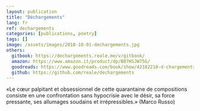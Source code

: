 ```yaml
---
layout: publication
title: "Déchargements"
lang: fr
ref: dechargements
categories: [publications, poetry]
tags: []
image: /assets/images/2018-10-01-dechargements.jpg
others:
  gitbook: https://dechargements.reale.me/v/gitbook/
  amazon: https://www.amazon.it/product/dp/B07HSJW75G/
  goodreads: https://www.goodreads.com/book/show/42182210-d-chargements
  github: https://github.com/reale/dechargements
---
```


«Le cœur palpitant et obsessionnel de cette quarantaine de compositions consiste en une confrontation sans hypocrisie avec le désir, sa force pressante, ses allumages soudains et irrépressibles.» (Marco Russo)
